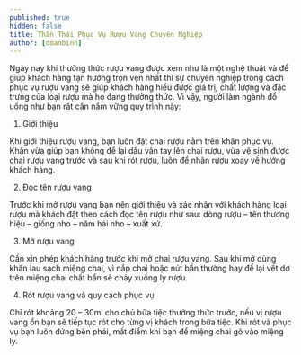 ```yaml
---
published: true
hidden: false
title: Thần Thái Phục Vụ Rượu Vang Chuyên Nghiệp
author: [doanbinh] 
---
```


Ngày nay khi thưởng thức rượu vang được xem như là một nghệ thuật và để giúp khách hàng tận hưởng trọn vẹn nhất thì sự chuyên nghiệp trong cách phục vụ rượu vang sẽ giúp khách hàng hiểu được giá trị, chất lượng và đặc trưng của loại rượu mà họ đang thưởng thức. Vì vậy, người làm ngành đồ uống như bạn rất cần nắm vững quy trình này:

1. Giới thiệu

Khi giới thiệu rượu vang, bạn luôn đặt chai rượu nằm trên khăn phục vụ. Khăn vừa giúp bạn không để lại dấu vân tay lên chai rượu, vừa vệ sinh được chai rượu vang trước và sau khi rót rượu, luôn để nhãn rượu xoay về hướng khách hàng.

2. Đọc tên rượu vang

Trước khi mở rượu vang bạn nên giới thiệu và xác nhận với khách hàng loại rượu mà khách đặt theo cách đọc tên rượu như sau: dòng rượu – tên thương hiệu – giống nho – năm hái nho – xuất xứ.



3. Mở rượu vang

Cần xin phép khách hàng trước khi mở chai rượu vang. Sau khi mở dùng khăn lau sạch miệng chai, vì nắp chai hoặc nút bần thường hay để lại vết dơ trên miệng chai chất bẩn sẽ chảy xuống ly rượu.

4. Rót rượu vang và quy cách phục vụ

Chỉ rót khoảng 20 – 30ml cho chủ bữa tiệc thưởng thức trước, nếu vị rượu vang ổn bạn sẽ tiếp tục rót cho từng vị khách trong bữa tiệc. Khi rót và phục vụ bạn luôn đứng bên phải, mất điểm khi bạn để miệng chai gõ vào miệng ly.